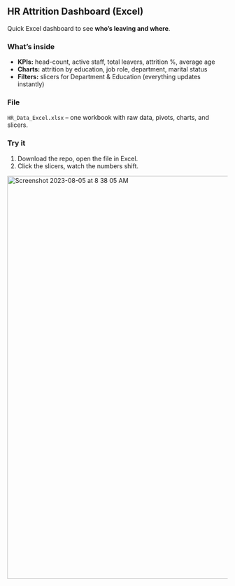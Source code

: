 ## HR Attrition Dashboard (Excel)

Quick Excel dashboard to see **who’s leaving and where**.

### What’s inside
- **KPIs:** head-count, active staff, total leavers, attrition %, average age  
- **Charts:** attrition by education, job role, department, marital status  
- **Filters:** slicers for Department & Education (everything updates instantly)

### File
`HR_Data_Excel.xlsx` – one workbook with raw data, pivots, charts, and slicers.

### Try it
1. Download the repo, open the file in Excel.  
2. Click the slicers, watch the numbers shift.  

<img width="920" alt="Screenshot 2023-08-05 at 8 38 05 AM" src="https://github.com/mayank8893/Excel_Analysis_Projects/assets/69361645/6db5ef49-0bf9-494b-9e19-438f70d9e690">
